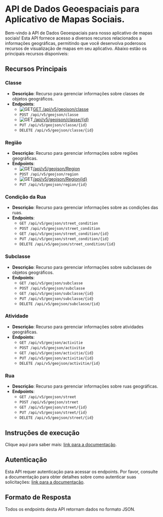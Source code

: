 # API de Dados Geoespaciais para Aplicativo de Mapas Sociais.

Bem-vindo à API de Dados Geoespaciais para nosso aplicativo de mapas sociais! Esta API fornece acesso a diversos recursos relacionados a informações geográficas, permitindo que você desenvolva poderosos recursos de visualização de mapas em seu aplicativo. Abaixo estão os principais recursos disponíveis:

## Recursos Principais

### Classe
- **Descrição**: Recurso para gerenciar informações sobre classes de objetos geográficos.
- **Endpoints**:
  - ![GET](https://img.shields.io/badge/HTTP-GET-0080FF)[GET /api/v5/geojson/classe](/docs/api/ClasseController.md)
  - `POST /api/v5/geojson/classe`
  - ![GET](https://img.shields.io/badge/HTTP-GET-0080FF)[ /api/v5/geojson/classe/{id}](/docs/api/ClasseController.md)
  - `PUT /api/v5/geojson/classe/{id}`
  - `DELETE /api/v5/geojson/classe/{id}`

### Região
- **Descrição**: Recurso para gerenciar informações sobre regiões geográficas.
- **Endpoints**:
  - ![GET](https://img.shields.io/badge/HTTP-GET-0080FF)[/api/v5/geojson/Region](/docs/api/RegionController.md)
  - `POST /api/v5/geojson/region`
  - ![GET](https://img.shields.io/badge/HTTP-GET-0080FF)[/api/v5/geojson/Region{id}](/docs/api/RegionController.md)
  - `PUT /api/v5/geojson/region/{id}`

### Condição da Rua
- **Descrição**: Recurso para gerenciar informações sobre as condições das ruas.
- **Endpoints**:
  - `GET /api/v5/geojson/street_condition`
  - `POST /api/v5/geojson/street_condition`
  - `GET /api/v5/geojson/street_condition/{id}`
  - `PUT /api/v5/geojson/street_condition/{id}`
  - `DELETE /api/v5/geojson/street_condition/{id}`

### Subclasse
- **Descrição**: Recurso para gerenciar informações sobre subclasses de objetos geográficos.
- **Endpoints**:
  - `GET /api/v5/geojson/subclasse`
  - `POST /api/v5/geojson/subclasse`
  - `GET /api/v5/geojson/subclasse/{id}`
  - `PUT /api/v5/geojson/subclasse/{id}`
  - `DELETE /api/v5/geojson/subclasse/{id}`

### Atividade
- **Descrição**: Recurso para gerenciar informações sobre atividades geográficas.
- **Endpoints**:
  - `GET /api/v5/geojson/activitie`
  - `POST /api/v5/geojson/activitie`
  - `GET /api/v5/geojson/activitie/{id}`
  - `PUT /api/v5/geojson/activitie/{id}`
  - `DELETE /api/v5/geojson/activitie/{id}`

### Rua
- **Descrição**: Recurso para gerenciar informações sobre ruas geográficas.
- **Endpoints**:
  - `GET /api/v5/geojson/street`
  - `POST /api/v5/geojson/street`
  - `GET /api/v5/geojson/street/{id}`
  - `PUT /api/v5/geojson/street/{id}`
  - `DELETE /api/v5/geojson/street/{id}`

## Instruções de execução

Clique aqui para saber mais: 
[link para a documentação](/docs/api/instrucoes_de_execucao.md).

## Autenticação

Esta API requer autenticação para acessar os endpoints. Por favor, consulte a documentação para obter detalhes sobre como autenticar suas solicitações:
[link para a documentação](/docs/api/instrucoes_de_autenticacao.md).

## Formato de Resposta

Todos os endpoints desta API retornam dados no formato JSON.

